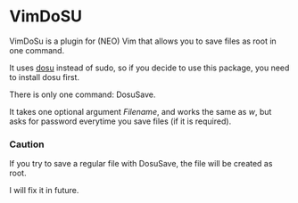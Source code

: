 # VimDoSU
VimDoSu is a plugin for (NEO) Vim that allows you to save files as root in one command.

It uses [dosu](https://github.com/hashelq/dosu) instead of sudo, so if you decide to use this package, you need to install dosu first.

There is only one command: DosuSave.

It takes one optional argument *Filename*, and works the same as *w*, but asks for password everytime you save files (if it is required).

### Caution
If you try to save a regular file with DosuSave, the file will be created as root.

I will fix it in future.
